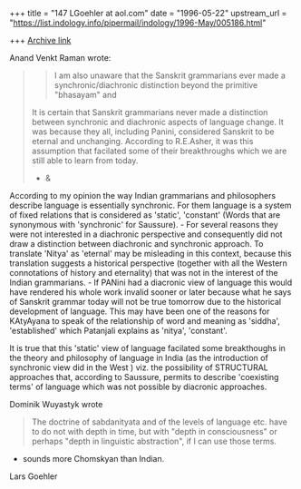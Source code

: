 +++
title = "147 LGoehler at aol.com"
date = "1996-05-22"
upstream_url = "https://list.indology.info/pipermail/indology/1996-May/005186.html"

+++
[Archive link](https://list.indology.info/pipermail/indology/1996-May/005186.html)

Anand Venkt Raman wrote:

>>I am also unaware that the Sanskrit grammarians ever made a
>>synchronic/diachronic distinction beyond the primitive "bhasayam" and
>
>It is certain that Sanskrit grammarians never made a distinction between
>synchronic and diachronic aspects of language change.  It was because
>they all, including Panini, considered Sanskrit to be eternal and
>unchanging.  According to R.E.Asher, it was this assumption that facilated
>some of their breakthroughs which we are still able to learn from
>today.
>
>- &
>
>

 According to my opinion the way Indian grammarians and philosophers describe
language is essentially synchronic. For them language is a system of fixed
relations that is considered as 'static', 'constant' (Words that are
synonymous with 'synchronic' for Saussure). - For several reasons they were
not interested in a diachronic perspective and consequently did not draw a
distinction between diachronic and synchronic approach. To translate 'Nitya'
as 'eternal' may be misleading in this context, because this translation
suggests a historical perspective (together with all the Western connotations
of history and eternality) that was not in the interest of the Indian
grammarians. - If PANini had a diacronic view of language this would have
rendered his whole work invalid sooner or later because what he says of
Sanskrit grammar today will not be true tomorrow due to the historical
development of language. This may have been one of the reasons for KAtyAyana
to speak of the relationship of word and meaning as 'siddha', 'established'
which Patanjali explains as 'nitya', 'constant'.

  It is true that this 'static' view of language facilated some breakthoughs
in the theory and philosophy of language in India (as the introduction of
synchronic view did in the West ) viz. the possibility of STRUCTURAL
approaches that, according to Saussure, permits to describe 'coexisting
terms' of language which was not possible by diacronic approaches.

Dominik Wuyastyk wrote
> The doctrine of sabdanityata and of the levels of
>language etc. have to do not with depth in time, but with "depth in
>consciousness" or perhaps "depth in linguistic abstraction", if I can use
>those terms.

- sounds more Chomskyan than Indian.

Lars Goehler




